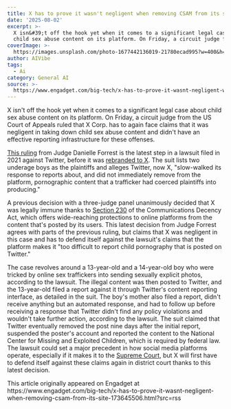 ```yaml
---
title: X has to prove it wasn't negligent when removing CSAM from its site
date: '2025-08-02'
excerpt: >-
  X isn&#39;t off the hook yet when it comes to a significant legal case about
  child sex abuse content on its platform. On Friday, a circuit judge from...
coverImage: >-
  https://images.unsplash.com/photo-1677442136019-21780ecad995?w=400&h=200&fit=crop&auto=format
author: AIVibe
tags:
  - Ai
category: General AI
source: >-
  https://www.engadget.com/big-tech/x-has-to-prove-it-wasnt-negligent-when-removing-csam-from-its-site-173645506.html?src=rss
---
```

<p>X isn&#39;t off the hook yet when it comes to a significant legal case about child sex abuse content on its platform. On Friday, a circuit judge from the US Court of Appeals ruled that X Corp. has to again face claims that it was negligent in taking down child sex abuse content and didn&#39;t have an effective reporting infrastructure for these offenses.</p>
<p><a data-i13n="elm:context_link;elmt:doNotAffiliate;cpos:1;pos:1" class="no-affiliate-link" href="https://aboutblaw.com/bi5c">This ruling</a> from Judge Danielle Forrest is the latest step in a lawsuit filed in 2021 against Twitter, before it was <a data-i13n="cpos:2;pos:1" href="https://www.engadget.com/twitter-has-officially-moved-to-xcom-120028269.html">rebranded to X</a>. The suit lists two underage boys as the plaintiffs and alleges Twitter, now X, &quot;slow-walked its response to reports about, and did not immediately remove from the platform, pornographic content that a trafficker had coerced plaintiffs into producing.&quot;</p>
<span id="end-legacy-contents"></span><p>A previous decision with a three-judge panel unanimously decided that X was legally immune thanks to <a data-i13n="elm:context_link;elmt:doNotAffiliate;cpos:3;pos:1" class="no-affiliate-link" href="https://www.engadget.com/a-bipartisan-bill-is-looking-to-end-section-230-protections-for-tech-companies-055356915.html">Section 230</a> of the Communications Decency Act, which offers wide-reaching protections to online platforms from the content that&#39;s posted by its users. This latest decision from Judge Forrest agrees with parts of the previous ruling, but claims that X was negligent in this case and has to defend itself against the lawsuit&#39;s claims that the platform makes it &quot;too difficult to report child pornography that is posted on Twitter.&quot;</p>
<p>The case revolves around a 13-year-old and a 14-year-old boy who were tricked by online sex traffickers into sending sexually explicit photos, according to the lawsuit. The illegal content was then posted to Twitter, and the 13-year-old filed a report against it through Twitter&#39;s content reporting interface, as detailed in the suit. The boy&#39;s mother also filed a report, didn&#39;t receive anything but an automated response, and had to follow up before receiving a response that Twitter didn&#39;t find any policy violations and wouldn&#39;t take further action, according to the lawsuit. The suit claimed that Twitter eventually removed the post nine days after the initial report, suspended the poster&#39;s account and reported the content to the National Center for Missing and Exploited Children, which is required by federal law. The lawsuit could set a major precedent in how social media platforms operate, especially if it makes it to the <a data-i13n="elm:context_link;elmt:doNotAffiliate;cpos:4;pos:1" class="no-affiliate-link" href="https://www.engadget.com/social-media/supreme-court-upholds-tiktok-ban-150901494.html">Supreme Court</a>, but X will first have to defend itself against these claims again in district court thanks to this latest decision.</p>This article originally appeared on Engadget at https://www.engadget.com/big-tech/x-has-to-prove-it-wasnt-negligent-when-removing-csam-from-its-site-173645506.html?src=rss

